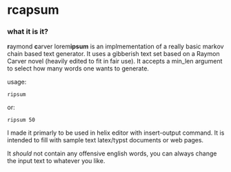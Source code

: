 # rcapsum

### what it is it?
**r**aymond **c**arver lorem**ipsum** is an implmementation of a really basic markov chain based text generator.
It uses a gibberish text set based on a Raymon Carver novel (heavily edited to fit in fair use).
It accepts a min_len argument to select how many words one wants to generate.

usage:
```
ripsum
```
or: 
```
ripsum 50
```
I made it primarly to be used in helix editor with insert-output command.
It is intended to fill with sample text latex/typst documents or web pages.

It _should_ not contain any offensive english words, you can always change the input text to whatever you like.
    
